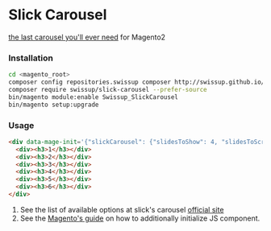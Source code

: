 # Slick Carousel

[the last carousel you'll ever need][slick_homepage] for Magento2

### Installation

```bash
cd <magento_root>
composer config repositories.swissup composer http://swissup.github.io/packages/
composer require swissup/slick-carousel --prefer-source
bin/magento module:enable Swissup_SlickCarousel
bin/magento setup:upgrade
```

### Usage

```html
<div data-mage-init='{"slickCarousel": {"slidesToShow": 4, "slidesToScroll": 4}}'>
  <div><h3>1</h3></div>
  <div><h3>2</h3></div>
  <div><h3>3</h3></div>
  <div><h3>4</h3></div>
  <div><h3>5</h3></div>
  <div><h3>6</h3></div>
</div>
```

1. See the list of available options at slick's carousel [official site][slick_settings]
2. See the [Magento's guide][magento_initialize_js] on how to additionally
initialize JS component.

[slick_homepage]: https://github.com/kenwheeler/slick
[slick_settings]: http://kenwheeler.github.io/slick/#settings
[magento_initialize_js]: http://devdocs.magento.com/guides/v2.0/javascript-dev-guide/javascript/js_init.html
